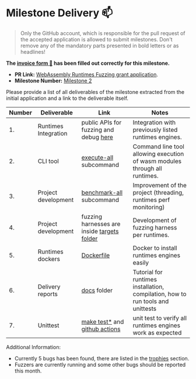 # Milestone Delivery :mailbox:

> Only the GitHub account, which is responsible for the pull request of the accepted application is allowed to submit milestones. Don't remove any of the mandatory parts presented in bold letters or as headlines!

**The [invoice form :pencil:](https://forms.gle/8Wx7nxtq8fKrsuEz8) has been filled out correctly for this milestone.**

- **PR Link:** [WebAssembly Runtimes Fuzzing grant application](https://github.com/w3f/Open-Grants-Program/pull/9).
- **Milestone Number:** [Milestone 2](https://github.com/w3f/Open-Grants-Program/blob/master/applications/wasm_runtimes_fuzzing.md#milestone-2---webassembly-vmparsers-integration)

Please provide a list of all deliverables of the milestone extracted from the initial application and a link to the deliverable itself.

| Number | Deliverable          | Link                                                                                                                                                                                                                                                     | Notes                                                                           |
| ------ | -------------------- | -------------------------------------------------------------------------------------------------------------------------------------------------------------------------------------------------------------------------------------------------------- | ------------------------------------------------------------------------------- |
| 1.     | Runtimes Integration | public APIs for fuzzing and debug [here](https://github.com/pventuzelo/wasm_runtimes_fuzzing/blob/master/warf/targets/src/lib.rs)                                                                                                                        | Integration with previously listed runtimes engines.                            |
| 2.     | CLI tool             | [execute-all](https://github.com/pventuzelo/wasm_runtimes_fuzzing/blob/master/docs/WARF_SUBCOMMANDS.md#execute-one-wasm-module-throw-all-targets-execute-all) subcommand                                                                                 | Command line tool allowing execution of wasm modules through all runtimes.      |
| 3.     | Project development  | [benchmark-all](https://github.com/pventuzelo/wasm_runtimes_fuzzing/blob/master/docs/WARF_SUBCOMMANDS.md#benchmark-execution-targets-speed-benchmark-all) subcommand                                                                                     | Improvement of the project (threading, runtimes perf monitoring)                |
| 4.     | Project development  | fuzzing harnesses are inside [targets folder](https://github.com/pventuzelo/wasm_runtimes_fuzzing/tree/master/warf/targets/src)                                                                                                                          | Development of fuzzing harness per runtimes.                                    |
| 5.     | Runtimes dockers     | [Dockerfile](https://github.com/pventuzelo/wasm_runtimes_fuzzing/blob/master/warf/Dockerfile)                                                                                                                                                            | Docker to install runtimes engines easily                                       |
| 6.     | Delivery reports     | [docs](https://github.com/pventuzelo/wasm_runtimes_fuzzing/tree/master/docs) folder                                                                                                                                                                      | Tutorial for runtimes installation, compilation, how to run tools and unittests |
| 7.     | Unittest             | [make test\*](https://github.com/pventuzelo/wasm_runtimes_fuzzing/blob/c4e12bb9b35c09fb9f9434e08eb3b893b979f671/warf/Makefile#L60-L117) and [github actions](https://github.com/pventuzelo/wasm_runtimes_fuzzing/blob/master/.github/workflows/rust.yml) | unit test to verify all runtimes engines work as expected                       |

Additional Information:

- Currently 5 bugs has been found, there are listed in the [trophies](https://github.com/pventuzelo/wasm_runtimes_fuzzing#trophies) section.
- Fuzzers are currently running and some other bugs should be reported this month.

